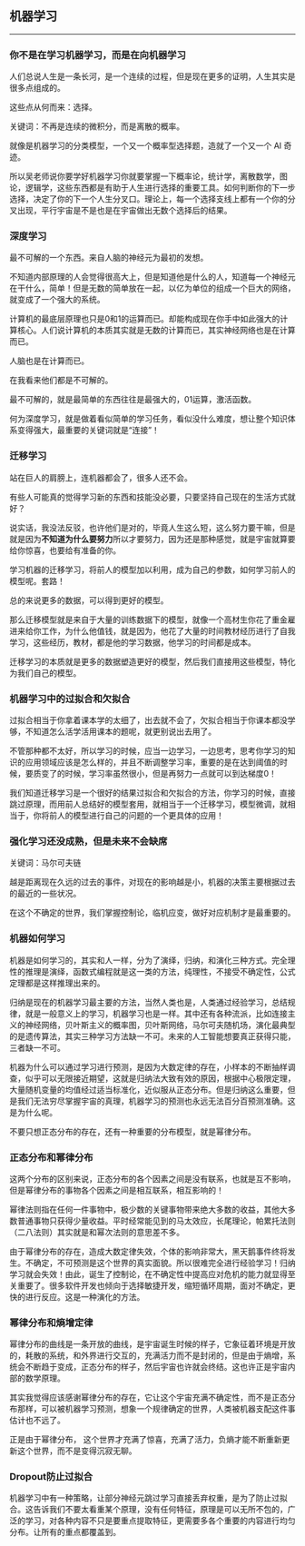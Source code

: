 ## 机器学习

---

### 你不是在学习机器学习，而是在向机器学习

人们总说人生是一条长河，是一个连续的过程，但是现在更多的证明，人生其实是很多点组成的。

这些点从何而来：选择。

关键词：不再是连续的微积分，而是离散的概率。

就像是机器学习的分类模型，一个又一个概率型选择题，造就了一个又一个 AI 奇迹。

所以吴老师说你要学好机器学习你就要掌握一下概率论，统计学，离散数学，图论，逻辑学，这些东西都是有助于人生进行选择的重要工具。如何判断你的下一步选择，决定了你的下一个人生分叉口。理论上，每一个选择支线上都有一个你的分叉出现，平行宇宙是不是也是在宇宙做出无数个选择后的结果。

### 深度学习

最不可解的一个东西。来自人脑的神经元为最初的发想。

不知道内部原理的人会觉得很高大上，但是知道他是什么的人，知道每一个神经元在干什么，简单！但是无数的简单放在一起，以亿为单位的组成一个巨大的网络，就变成了一个强大的系统。

计算机的最底层原理也只是0和1的运算而已。却能构成现在你手中如此强大的计算核心。人们说计算机的本质其实就是无数的计算而已，其实神经网络也是在计算而已。

人脑也是在计算而已。

在我看来他们都是不可解的。

最不可解的，就是最简单的东西往往是最强大的，01运算，激活函数。

何为深度学习，就是做着看似简单的学习任务，看似没什么难度，想让整个知识体系变得强大，最重要的关键词就是“连接”！


### 迁移学习

站在巨人的肩膀上，连机器都会了，很多人还不会。

有些人可能真的觉得学习新的东西和技能没必要，只要坚持自己现在的生活方式就好？

说实话，我没法反驳，也许他们是对的，毕竟人生这么短，这么努力要干嘛，但是就是因为**不知道为什么要努力**所以才要努力，因为还是那种感觉，就是宇宙就算要给你惊喜，也要给有准备的你。

学习机器的迁移学习，将前人的模型加以利用，成为自己的参数，如何学习前人的模型呢。套路！

总的来说更多的数据，可以得到更好的模型。

那么迁移模型就是来自于大量的训练数据下的模型，就像一个高材生你花了重金雇进来给你工作，为什么他值钱，就是因为，他花了大量的时间教材经历进行了自我学习，这些经历，教材，都是他的学习数据，他学习的时间都是成本。

迁移学习的本质就是更多的数据塑造更好的模型，然后我们直接用这些模型，特化为我们自己的模型。

### 机器学习中的过拟合和欠拟合

过拟合相当于你拿着课本学的太细了，出去就不会了，欠拟合相当于你课本都没学够，不知道怎么活学活用课本的题呢，就更别说出去用了。

不管那种都不太好，所以学习的时候，应当一边学习，一边思考，思考你学习的知识的应用领域应该是怎么样的，并且不断调整学习率，重要的是在达到阈值的时候，要质变了的时候，学习率虽然很小，但是再努力一点就可以到达梯度0！

我们知道迁移学习是一个很好的结果过拟合和欠拟合的方法，你学习的时候，直接跳过原理，而用前人总结好的模型套用，就相当于一个迁移学习，模型微调，就相当于，你将前人的模型进行自己的问题的一个更具体的应用！

### 强化学习还没成熟，但是未来不会缺席

关键词：马尔可夫链

越是距离现在久远的过去的事件，对现在的影响越是小，机器的决策主要根据过去的最近的一些状况。

在这个不确定的世界，我们掌握控制论，临机应变，做好对应机制才是最重要的。

### 机器如何学习

机器是如何学习的，其实和人一样，分为了演绎，归纳，和演化三种方式。完全理性的推理是演绎，函数式编程就是这一类的方法，纯理性，不接受不确定性，公式定理都是这样推理出来的。

归纳是现在的机器学习最主要的方法，当然人类也是，人类通过经验学习，总结规律，就是一般意义上的学习，机器学习也是一样。其中还有各种流派，比如连接主义的神经网络，贝叶斯主义的概率图，贝叶斯网络，马尔可夫随机场，演化最典型的是遗传算法，其实三种学习方法缺一不可。未来的人工智能想要真正获得只能，三者缺一不可。

机器为什么可以通过学习进行预测，是因为大数定律的存在，小样本的不断抽样调查，似乎可以无限接近期望，这就是归纳法大致有效的原因，根据中心极限定理，大量随机变量的均值经过适当标准化，近似服从正态分布。但是归纳这么重要，但是我们无法穷尽掌握宇宙的真理，机器学习的预测也永远无法百分百预测准确。这是为什么呢。

不要只想正态分布的存在，还有一种重要的分布模型，就是幂律分布。

### 正态分布和幂律分布

这两个分布的区别来说，正态分布的各个因素之间是没有联系，也就是互不影响，但是幂律分布的事物各个因素之间是相互联系，相互影响的！

幂律法则指在任何一件事物中，极少数的关键事物带来绝大多数的收益，其他大多数普通事物只获得少量收益。平时经常能见到的马太效应，长尾理论，帕累托法则（二八法则）其实就是和幂次法则的意思差不多。

由于幂律分布的存在，造成大数定律失效，个体的影响非常大，黑天鹅事件终将发生。不确定，不可预测是这个世界的真实面貌。所以很难完全进行经验学习！归纳学习就会失效！由此，诞生了控制论，在不确定性中提高应对危机的能力就显得至关重要了。很多软件开发也倾向于选择敏捷开发，缩短循环周期，面对不确定，更快的进行反应。这是一种演化的方法。

### 幂律分布和熵增定律

幂律分布的曲线是一条开放的曲线，是宇宙诞生时候的样子，它象征着环境是开放的，耗散的系统，和外界进行交互的，充满活力而不是封闭的，但是由于熵增，系统会不断趋于变成，正态分布的样子，然后宇宙也许就会终结。这也许正是宇宙内部的数学原理。

其实我觉得应该感谢幂律分布的存在，它让这个宇宙充满不确定性，而不是正态分布那样，可以被机器学习预测，想象一个规律确定的世界，人类被机器支配这件事估计也不远了。

正是由于幂律分布， 这个世界才充满了惊喜，充满了活力，负熵才能不断重新更新这个世界，而不是变得沉寂无聊。

### Dropout防止过拟合

机器学习中有一种策略，让部分神经元跳过学习直接丢弃权重，是为了防止过拟合。这告诉我们不要太看重某个原理，没有任何特征，原理是可以无所不包的，广泛的学习，对各种内容不只是要重点提取特征，更需要多各个重要的内容进行均匀分布。让所有的重点都覆盖到。
